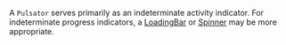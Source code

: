 A `Pulsator` serves primarily as an indeterminate activity indicator. For indeterminate progress indicators, a [LoadingBar](!local!/component/loading-bar) or [Spinner](!local!/component/spinner) may be more appropriate.

